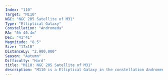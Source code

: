 ```yaml
---
Index: "110"
Target: "M110"
NGC: "NGC 205 Satellite of M31"
Type: "Elliptical Galaxy"
Constellation: "Andromeda"
RA: "0h 40.4m"
Dec: "41°41"
Magnitude: "8.5"
Size: "17x10"
DistanceLy: "2,900,000"
Season: "Autumn"
Difficulty: "Hard"
title: "M110: NGC 205 Satellite of M31"
description: "M110 is a Elliptical Galaxy in the constellation Andromeda."
---
```

